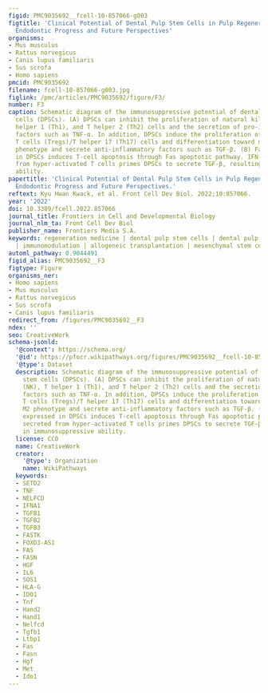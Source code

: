 ```yaml
---
figid: PMC9035692__fcell-10-857066-g003
figtitle: 'Clinical Potential of Dental Pulp Stem Cells in Pulp Regeneration: Current
  Endodontic Progress and Future Perspectives'
organisms:
- Mus musculus
- Rattus norvegicus
- Canis lupus familiaris
- Sus scrofa
- Homo sapiens
pmcid: PMC9035692
filename: fcell-10-857066-g003.jpg
figlink: /pmc/articles/PMC9035692/figure/F3/
number: F3
caption: Schematic diagram of the immunosuppressive potential of dental pulp stem
  cells (DPSCs). (A) DPSCs can inhibit the proliferation of natural killer (NK), T
  helper 1 (Th1), and T helper 2 (Th2) cells and the secretion of pro-inflammatory
  factors such as TNF-α. In addition, DPSCs induce the proliferation of regulatory
  T cells (Tregs)/T helper 17 (Th17) cells and differentiation toward macrophage M2
  phenotype and secrete anti-inflammatory factors such as TGF-β. (B) Fas ligand expressed
  in DPSCs induces T-cell apoptosis through Fas apoptotic pathway. IFN-γ secreted
  from hyper-activated T cells primes DPSCs to secrete TGF-β, resulting in immunosuppressive
  ability.
papertitle: 'Clinical Potential of Dental Pulp Stem Cells in Pulp Regeneration: Current
  Endodontic Progress and Future Perspectives.'
reftext: Kyu Hwan Kwack, et al. Front Cell Dev Biol. 2022;10:857066.
year: '2022'
doi: 10.3389/fcell.2022.857066
journal_title: Frontiers in Cell and Developmental Biology
journal_nlm_ta: Front Cell Dev Biol
publisher_name: Frontiers Media S.A.
keywords: regeneration medicine | dental pulp stem cells | dental pulp regeneration
  | immunomodulation | allogeneic transplantation | mesenchymal stem cells
automl_pathway: 0.9044491
figid_alias: PMC9035692__F3
figtype: Figure
organisms_ner:
- Homo sapiens
- Mus musculus
- Rattus norvegicus
- Sus scrofa
- Canis lupus familiaris
redirect_from: /figures/PMC9035692__F3
ndex: ''
seo: CreativeWork
schema-jsonld:
  '@context': https://schema.org/
  '@id': https://pfocr.wikipathways.org/figures/PMC9035692__fcell-10-857066-g003.html
  '@type': Dataset
  description: Schematic diagram of the immunosuppressive potential of dental pulp
    stem cells (DPSCs). (A) DPSCs can inhibit the proliferation of natural killer
    (NK), T helper 1 (Th1), and T helper 2 (Th2) cells and the secretion of pro-inflammatory
    factors such as TNF-α. In addition, DPSCs induce the proliferation of regulatory
    T cells (Tregs)/T helper 17 (Th17) cells and differentiation toward macrophage
    M2 phenotype and secrete anti-inflammatory factors such as TGF-β. (B) Fas ligand
    expressed in DPSCs induces T-cell apoptosis through Fas apoptotic pathway. IFN-γ
    secreted from hyper-activated T cells primes DPSCs to secrete TGF-β, resulting
    in immunosuppressive ability.
  license: CC0
  name: CreativeWork
  creator:
    '@type': Organization
    name: WikiPathways
  keywords:
  - SETD2
  - TNF
  - NELFCD
  - IFNA1
  - TGFB1
  - TGFB2
  - TGFB3
  - FASTK
  - FOXD3-AS1
  - FAS
  - FASN
  - HGF
  - IL6
  - SOS1
  - HLA-G
  - IDO1
  - Tnf
  - Hand2
  - Hand1
  - Nelfcd
  - Tgfb1
  - Ltbp1
  - Fas
  - Fasn
  - Hgf
  - Met
  - Ido1
---
```

